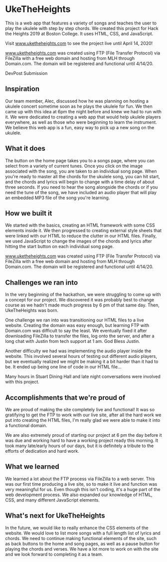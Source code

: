 # UkeTheHeights
This is a web app that features a variety of songs and teaches the user to play the ukulele with step by step chords. We created this project for Hack the Heights 2019 at Boston College. It uses HTML, CSS, and JavaScript. 

Visit www.uketheheights.com to see the project live until April 14, 2020!

www.uketheheights.com was created using FTP (File Transfer Protocol) via FileZilla with a free web domain and hosting from MLH through Domain.com. The domain will be registered and functional until 4/14/20. 

DevPost Submission
## Inspiration

Our team member, Alec, discussed how he was planning on hosting a ukulele concert sometime soon as he plays the ukulele for fun. We then came up with this idea at 6pm the night before and knew we had to run with it. We were dedicated to creating a web app that would help ukulele players everywhere, as well as those who were beginning to learn the instrument. We believe this web app is a fun, easy way to pick up a new song on the ukulele.

## What it does

The button on the home page takes you to a songs page, where you can select from a variety of current tunes. Once you click on the image associated with the song, you are taken to an individual song page. When you're ready to master all the chords for the ukulele song, you can hit start, and the chords and lyrics will begin to change with a time delay of about three seconds. If you need to hear the song alongside the chords or if you need the tune of the song, we have included an audio player that will play an embedded MP3 file of the song you're learning.

## How we built it

We started with the basics, creating an HTML framework with some CSS elements inside it. We then progressed to creating external style sheets that were linked with our HTML to reduce the clutter in our HTML files. Finally, we used JavaScript to change the images of the chords and lyrics after hitting the start button on each individual song page.

www.uketheheights.com was created using FTP (File Transfer Protocol) via FileZilla with a free web domain and hosting from MLH through Domain.com. The domain will be registered and functional until 4/14/20. 

## Challenges we ran into

In the very beginning of the hackathon, we were struggling to come up with a concept for our project. We discovered it was probably best to change course as we hadn't made much progress by 6 pm of that same day. Then, UkeTheHeights was born. 

One challenge we ran into was transitioning our HTML files to a live website. Creating the domain was easy enough, but learning FTP with Domain.com was difficult to say the least. We eventually fixed it after downloading FileZilla to transfer the files, log onto the server, and after a long chat with Justin from tech support at 1 am. God Bless Justin.

Another difficulty we had was implementing the audio player inside the website. This involved several hours of testing out different audio players, but we eventually realized we might be making it a bit harder than it had to be. It ended up being one line of code in our HTML file...

Many hours in Stuart Dining Hall and late night conversations were involved with this project. 

## Accomplishments that we're proud of

We are proud of making the site completely live and functional! It was so gratifying to get the FTP to work with our live site, after all the hard work we put into creating the HTML files, I'm really glad we were able to make it into a functional domain. 

We are also extremely proud of starting our project at 6 pm the day before it was due and working hard to have a working project ready this morning. It took many late/early hours of our days, but it is definitely a tribute to the efforts of dedication and hard work. 

## What we learned

We learned a lot about the FTP process via FileZilla to a web server. This was our first time producing a live site, so to make it live and function was very meaningful for us. Even though this isn't coding, it's a huge part of the web development process. We also expanded our knowledge of HTML, CSS, and many different JavaScript elements. 

## What's next for UkeTheHeights

In the future, we would like to really enhance the CSS elements of the website. We would love to list more songs with a full length list of lyrics and chords. We need to continue making functional elements of the site, such as back buttons to the home and song pages, as well as a pause button for playing the chords and verses. We have a lot more to work on with the site and we look forward to completing it as a team. 

